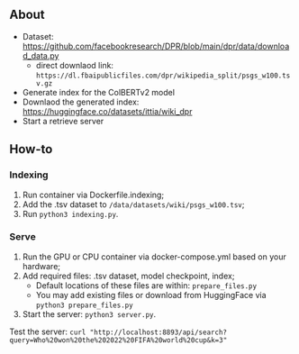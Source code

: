 ## About
- Dataset: https://github.com/facebookresearch/DPR/blob/main/dpr/data/download_data.py
    - direct downlaod link: `https://dl.fbaipublicfiles.com/dpr/wikipedia_split/psgs_w100.tsv.gz`
- Generate index for the ColBERTv2 model
- Downlaod the generated index: https://huggingface.co/datasets/ittia/wiki_dpr
- Start a retrieve server

## How-to
### Indexing
1. Run container via Dockerfile.indexing;
2. Add the .tsv dataset to `/data/datasets/wiki/psgs_w100.tsv`;
3. Run `python3 indexing.py`.

### Serve
1. Run the GPU or CPU container via docker-compose.yml based on your hardware;
2. Add required files: .tsv dataset, model checkpoint, index;
    * Default locations of these files are within: `prepare_files.py`
    * You may add existing files or download from HuggingFace via `python3 prepare_files.py`
3. Start the server: `python3 server.py`.

Test the server: `curl "http://localhost:8893/api/search?query=Who%20won%20the%202022%20FIFA%20world%20cup&k=3"`